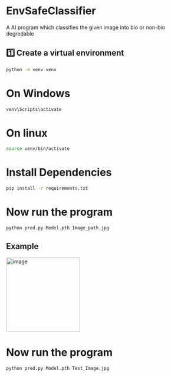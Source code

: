 # EnvSafeClassifier
A AI program which classifies the given image into bio or non-bio degredable


## 1️⃣ Create a virtual environment

```bash
python -m venv venv
```
 # On Windows
 
```bash
venv\Scripts\activate
```
  # On linux
 
```bash
source venv/bin/activate
```

 # Install Dependencies
 
```bash
pip install -r requirements.txt
 ```

# Now run the program
```bash
python pred.py Model.pth Image_path.jpg
```

## Example
<img width="200" height="200" alt="image" src="https://github.com/user-attachments/assets/eed4b976-77ce-4e36-898d-899ce3922324" />


# Now run the program
```bash
python pred.py Model.pth Test_Image.jpg
```

